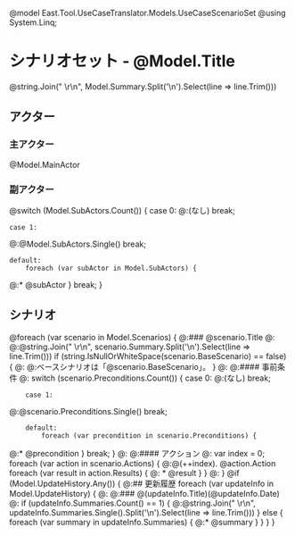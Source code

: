 @model East.Tool.UseCaseTranslator.Models.UseCaseScenarioSet
@using System.Linq;
# シナリオセット - @Model.Title

@string.Join("  \r\n", Model.Summary.Split('\n').Select(line => line.Trim()))

## アクター

### 主アクター

@Model.MainActor

### 副アクター

@switch (Model.SubActors.Count()) {
    case 0:
@:(なし)
        break;

    case 1:
@:@Model.SubActors.Single()
        break;

    default:
        foreach (var subActor in Model.SubActors) {
@:* @subActor
        }
        break;
}

## シナリオ

@foreach (var scenario in Model.Scenarios) {
@:### @scenario.Title
@:
@:@string.Join("  \r\n", scenario.Summary.Split('\n').Select(line => line.Trim()))
    if (string.IsNullOrWhiteSpace(scenario.BaseScenario) == false) {
@:
@:ベースシナリオは「@scenario.BaseScenario」。
    }
@:
@:#### 事前条件
@:
	switch (scenario.Preconditions.Count()) {
        case 0:
@:(なし)
            break;

        case 1:
@:@scenario.Preconditions.Single()
            break;

        default:
            foreach (var precondition in scenario.Preconditions) {
@:* @precondition
            }
            break;
	}
@:
@:#### アクション
@:
    var index = 0;
	foreach (var action in scenario.Actions) {
@:@(++index). @action.Action
        foreach (var result in action.Results) {
@:    * @result
        }
	}
@:
}
@if (Model.UpdateHistory.Any()) {
@:## 更新履歴
	foreach (var updateInfo in Model.UpdateHistory) {
@:
@:### @(updateInfo.Title)(@updateInfo.Date)
@:
		if (updateInfo.Summaries.Count() == 1) {
@:@string.Join("  \r\n", updateInfo.Summaries.Single().Split('\n').Select(line => line.Trim()))
		}
		else {
			foreach (var summary in updateInfo.Summaries) {
@:* @summary
			}
		}
	}
}